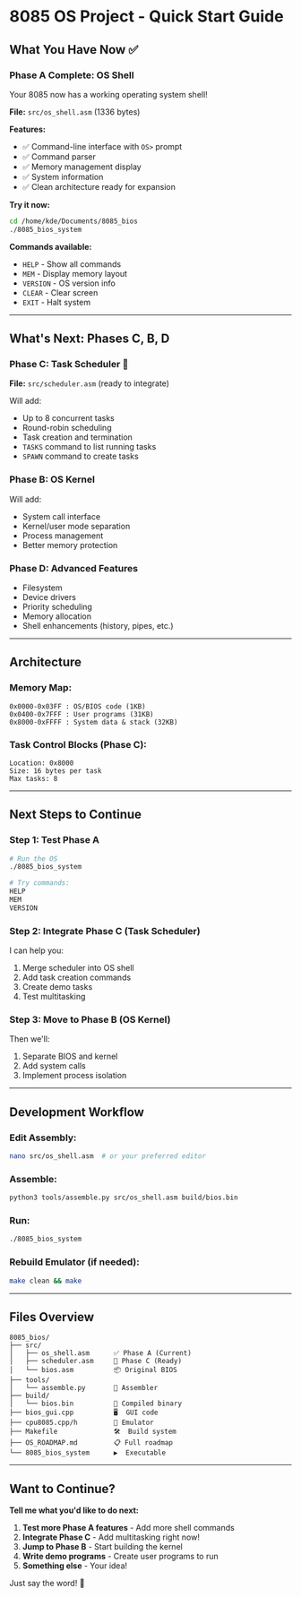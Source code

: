 # 8085 OS Project - Quick Start Guide

## What You Have Now ✅

### **Phase A Complete: OS Shell**
Your 8085 now has a working operating system shell!

**File:** `src/os_shell.asm` (1336 bytes)

**Features:**
- ✅ Command-line interface with `OS>` prompt
- ✅ Command parser
- ✅ Memory management display
- ✅ System information
- ✅ Clean architecture ready for expansion

**Try it now:**
```bash
cd /home/kde/Documents/8085_bios
./8085_bios_system
```

**Commands available:**
- `HELP` - Show all commands
- `MEM` - Display memory layout
- `VERSION` - OS version info
- `CLEAR` - Clear screen
- `EXIT` - Halt system

---

## What's Next: Phases C, B, D

### **Phase C: Task Scheduler** 🚧
**File:** `src/scheduler.asm` (ready to integrate)

Will add:
- Up to 8 concurrent tasks
- Round-robin scheduling
- Task creation and termination
- `TASKS` command to list running tasks
- `SPAWN` command to create tasks

### **Phase B: OS Kernel**
Will add:
- System call interface
- Kernel/user mode separation
- Process management
- Better memory protection

### **Phase D: Advanced Features**
- Filesystem
- Device drivers
- Priority scheduling
- Memory allocation
- Shell enhancements (history, pipes, etc.)

---

## Architecture

### Memory Map:
```
0x0000-0x03FF : OS/BIOS code (1KB)
0x0400-0x7FFF : User programs (31KB)
0x8000-0xFFFF : System data & stack (32KB)
```

### Task Control Blocks (Phase C):
```
Location: 0x8000
Size: 16 bytes per task
Max tasks: 8
```

---

## Next Steps to Continue

### Step 1: Test Phase A
```bash
# Run the OS
./8085_bios_system

# Try commands:
HELP
MEM
VERSION
```

### Step 2: Integrate Phase C (Task Scheduler)
I can help you:
1. Merge scheduler into OS shell
2. Add task creation commands
3. Create demo tasks
4. Test multitasking

### Step 3: Move to Phase B (OS Kernel)
Then we'll:
1. Separate BIOS and kernel
2. Add system calls
3. Implement process isolation

---

## Development Workflow

### Edit Assembly:
```bash
nano src/os_shell.asm  # or your preferred editor
```

### Assemble:
```bash
python3 tools/assemble.py src/os_shell.asm build/bios.bin
```

### Run:
```bash
./8085_bios_system
```

### Rebuild Emulator (if needed):
```bash
make clean && make
```

---

## Files Overview

```
8085_bios/
├── src/
│   ├── os_shell.asm      ✅ Phase A (Current)
│   ├── scheduler.asm     🚧 Phase C (Ready)
│   └── bios.asm          📦 Original BIOS
├── tools/
│   └── assemble.py       🔧 Assembler
├── build/
│   └── bios.bin          💾 Compiled binary
├── bios_gui.cpp          🖥️  GUI code
├── cpu8085.cpp/h         🔌 Emulator
├── Makefile              🛠️  Build system
├── OS_ROADMAP.md         📋 Full roadmap
└── 8085_bios_system      ▶️  Executable

```

---

## Want to Continue?

**Tell me what you'd like to do next:**

1. **Test more Phase A features** - Add more shell commands
2. **Integrate Phase C** - Add multitasking right now!
3. **Jump to Phase B** - Start building the kernel
4. **Write demo programs** - Create user programs to run
5. **Something else** - Your idea!

Just say the word! 🚀
